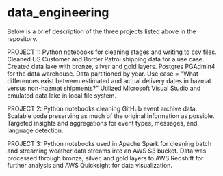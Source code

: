 # data_engineering

Below is a brief description of the three projects listed above in the repository.

PROJECT 1:
Python notebooks for cleaning stages and writing to csv files. Cleaned US Customer and Border Patrol shipping data for a use case. Created data lake with bronze, silver and gold layers. Postgres PGAdmin4 for the data warehouse. Data partitioned by year. Use case = "What differences exist between estimated and actual delivery dates in hazmat versus non-hazmat shipments?" Utilized Microsoft Visual Studio and emulated data lake in local file system. 


PROJECT 2:
Python notebooks cleaning GitHub event archive data. Scalable code preserving as much of the original information as possible. Targeted insights and aggregations for event types, messages, and language detection.

PROJECT 3:
Python notebooks used in Apache Spark for cleaning batch and streaming weather data streams into an AWS S3 bucket. Data was processed through bronze, silver, and gold layers to AWS Redshift for further analysis and AWS Quicksight for data visualization.
